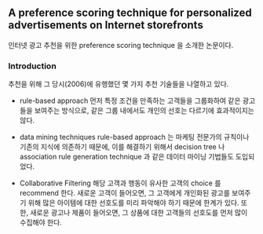 ## A preference scoring technique for personalized advertisements on Internet storefronts

 인터넷 광고 추천을 위한  preference scoring technique  을 소개한 논문이다.
 
 ###  Introduction
 
  추천을 위해 그 당시(2006)에 유행했던 몇 가지 추천 기술들을 나열하고 있다. 
  
  * rule-based approach
  먼저 특정 조건을 만족하는 고객들을 그룹화하여 같은 광고들을 보여주는 방식으로, 
  같은 그룹 내에서도 개인의 선호는 다르기에 효과적이지는 않다. 
  
  * data mining techniques
     rule-based approach 는 마케팅 전문가의 규칙이나 기존의 지식에 의존하기 때문에, 
     이를 해결하기 위해서  decision tree  나  association rule generation technique 과 같은 데이터 마이닝 기법들도 도입되었다.
     
  *  Collaborative Filtering 
     해당 고객과 행동이 유사한 고객의  choice 를  recommend 한다. 
     새로운 고객이 들어오면, 그 고객에게 개인화된 광고를 보여주기 위해 많은 아이템에 대한 선호도를 미리 파악해야 하기 때문에 한계가 있다.
     또한, 새로운 광고나 제품이 들어오면, 그 상품에 대한 고객들의 선호도를 먼저 많이 수집해야 한다.
 

